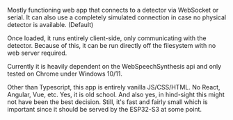 Mostly functioning web app that connects to a detector via WebSocket or serial.  It can also use a completely simulated connection in case no physical detector is available. (Default)

Once loaded, it runs entirely client-side, only communicating with the detector.  Because of this, it can be run directly off the filesystem with no web server required.

Currently it is heavily dependent on the WebSpeechSynthesis api and only tested on Chrome under Windows 10/11.

Other than Typescript, this app is entirely vanilla JS/CSS/HTML.  No React, Angular, Vue, etc.  Yes, it is old school.  And also yes, in hind-sight this might not have been the best decision.  Still, it's fast and fairly small which is important since it should be served by the ESP32-S3 at some point.